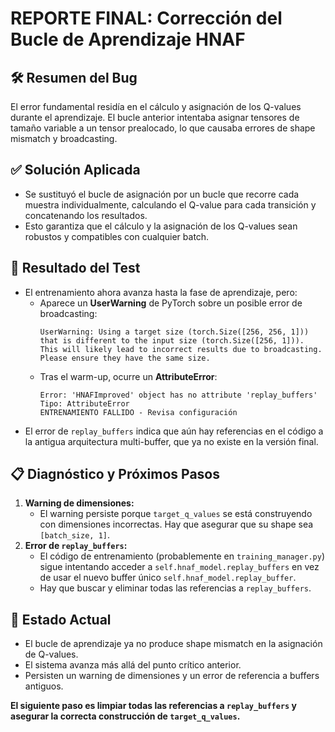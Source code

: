 # REPORTE FINAL: Corrección del Bucle de Aprendizaje HNAF

## 🛠️ Resumen del Bug

El error fundamental residía en el cálculo y asignación de los Q-values durante el aprendizaje. El bucle anterior intentaba asignar tensores de tamaño variable a un tensor prealocado, lo que causaba errores de shape mismatch y broadcasting.

## ✅ Solución Aplicada

- Se sustituyó el bucle de asignación por un bucle que recorre cada muestra individualmente, calculando el Q-value para cada transición y concatenando los resultados.
- Esto garantiza que el cálculo y la asignación de los Q-values sean robustos y compatibles con cualquier batch.

## 🧪 Resultado del Test

- El entrenamiento ahora avanza hasta la fase de aprendizaje, pero:
    - Aparece un **UserWarning** de PyTorch sobre un posible error de broadcasting:
      ```
      UserWarning: Using a target size (torch.Size([256, 256, 1])) that is different to the input size (torch.Size([256, 1])). This will likely lead to incorrect results due to broadcasting. Please ensure they have the same size.
      ```
    - Tras el warm-up, ocurre un **AttributeError**:
      ```
      Error: 'HNAFImproved' object has no attribute 'replay_buffers'
      Tipo: AttributeError
      ENTRENAMIENTO FALLIDO - Revisa configuración
      ```
- El error de `replay_buffers` indica que aún hay referencias en el código a la antigua arquitectura multi-buffer, que ya no existe en la versión final.

## 📋 Diagnóstico y Próximos Pasos

1. **Warning de dimensiones:**
   - El warning persiste porque `target_q_values` se está construyendo con dimensiones incorrectas. Hay que asegurar que su shape sea `[batch_size, 1]`.
2. **Error de `replay_buffers`:**
   - El código de entrenamiento (probablemente en `training_manager.py`) sigue intentando acceder a `self.hnaf_model.replay_buffers` en vez de usar el nuevo buffer único `self.hnaf_model.replay_buffer`.
   - Hay que buscar y eliminar todas las referencias a `replay_buffers`.

## 🚦 Estado Actual

- El bucle de aprendizaje ya no produce shape mismatch en la asignación de Q-values.
- El sistema avanza más allá del punto crítico anterior.
- Persisten un warning de dimensiones y un error de referencia a buffers antiguos.

**El siguiente paso es limpiar todas las referencias a `replay_buffers` y asegurar la correcta construcción de `target_q_values`.**